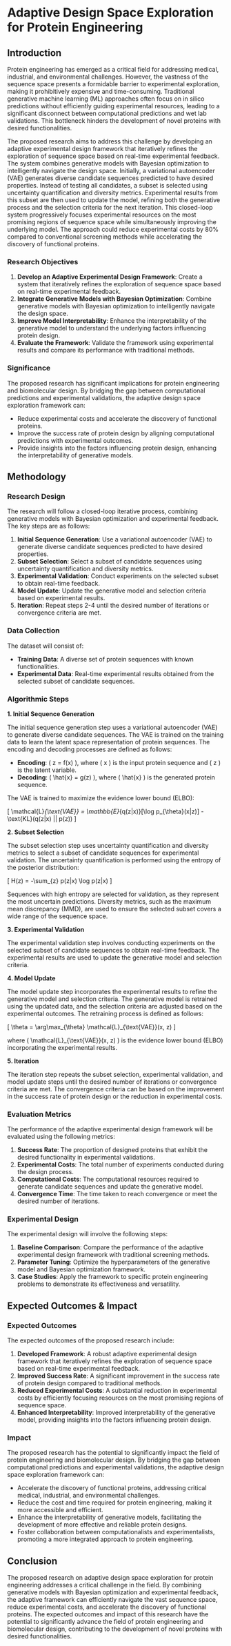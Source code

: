 # Adaptive Design Space Exploration for Protein Engineering

## Introduction

Protein engineering has emerged as a critical field for addressing medical, industrial, and environmental challenges. However, the vastness of the sequence space presents a formidable barrier to experimental exploration, making it prohibitively expensive and time-consuming. Traditional generative machine learning (ML) approaches often focus on in silico predictions without efficiently guiding experimental resources, leading to a significant disconnect between computational predictions and wet lab validations. This bottleneck hinders the development of novel proteins with desired functionalities.

The proposed research aims to address this challenge by developing an adaptive experimental design framework that iteratively refines the exploration of sequence space based on real-time experimental feedback. The system combines generative models with Bayesian optimization to intelligently navigate the design space. Initially, a variational autoencoder (VAE) generates diverse candidate sequences predicted to have desired properties. Instead of testing all candidates, a subset is selected using uncertainty quantification and diversity metrics. Experimental results from this subset are then used to update the model, refining both the generative process and the selection criteria for the next iteration. This closed-loop system progressively focuses experimental resources on the most promising regions of sequence space while simultaneously improving the underlying model. The approach could reduce experimental costs by 80% compared to conventional screening methods while accelerating the discovery of functional proteins.

### Research Objectives

1. **Develop an Adaptive Experimental Design Framework**: Create a system that iteratively refines the exploration of sequence space based on real-time experimental feedback.
2. **Integrate Generative Models with Bayesian Optimization**: Combine generative models with Bayesian optimization to intelligently navigate the design space.
3. **Improve Model Interpretability**: Enhance the interpretability of the generative model to understand the underlying factors influencing protein design.
4. **Evaluate the Framework**: Validate the framework using experimental results and compare its performance with traditional methods.

### Significance

The proposed research has significant implications for protein engineering and biomolecular design. By bridging the gap between computational predictions and experimental validations, the adaptive design space exploration framework can:
- Reduce experimental costs and accelerate the discovery of functional proteins.
- Improve the success rate of protein design by aligning computational predictions with experimental outcomes.
- Provide insights into the factors influencing protein design, enhancing the interpretability of generative models.

## Methodology

### Research Design

The research will follow a closed-loop iterative process, combining generative models with Bayesian optimization and experimental feedback. The key steps are as follows:

1. **Initial Sequence Generation**: Use a variational autoencoder (VAE) to generate diverse candidate sequences predicted to have desired properties.
2. **Subset Selection**: Select a subset of candidate sequences using uncertainty quantification and diversity metrics.
3. **Experimental Validation**: Conduct experiments on the selected subset to obtain real-time feedback.
4. **Model Update**: Update the generative model and selection criteria based on experimental results.
5. **Iteration**: Repeat steps 2-4 until the desired number of iterations or convergence criteria are met.

### Data Collection

The dataset will consist of:
- **Training Data**: A diverse set of protein sequences with known functionalities.
- **Experimental Data**: Real-time experimental results obtained from the selected subset of candidate sequences.

### Algorithmic Steps

**1. Initial Sequence Generation**

The initial sequence generation step uses a variational autoencoder (VAE) to generate diverse candidate sequences. The VAE is trained on the training data to learn the latent space representation of protein sequences. The encoding and decoding processes are defined as follows:

- **Encoding**: \( z = f(x) \), where \( x \) is the input protein sequence and \( z \) is the latent variable.
- **Decoding**: \( \hat{x} = g(z) \), where \( \hat{x} \) is the generated protein sequence.

The VAE is trained to maximize the evidence lower bound (ELBO):

\[ \mathcal{L}_{\text{VAE}} = \mathbb{E}_{q(z|x)}[\log p_{\theta}(x|z)] - \text{KL}(q(z|x) || p(z)) \]

**2. Subset Selection**

The subset selection step uses uncertainty quantification and diversity metrics to select a subset of candidate sequences for experimental validation. The uncertainty quantification is performed using the entropy of the posterior distribution:

\[ H(z) = -\sum_{z} p(z|x) \log p(z|x) \]

Sequences with high entropy are selected for validation, as they represent the most uncertain predictions. Diversity metrics, such as the maximum mean discrepancy (MMD), are used to ensure the selected subset covers a wide range of the sequence space.

**3. Experimental Validation**

The experimental validation step involves conducting experiments on the selected subset of candidate sequences to obtain real-time feedback. The experimental results are used to update the generative model and selection criteria.

**4. Model Update**

The model update step incorporates the experimental results to refine the generative model and selection criteria. The generative model is retrained using the updated data, and the selection criteria are adjusted based on the experimental outcomes. The retraining process is defined as follows:

\[ \theta = \arg\max_{\theta} \mathcal{L}_{\text{VAE}}(x, z) \]

where \( \mathcal{L}_{\text{VAE}}(x, z) \) is the evidence lower bound (ELBO) incorporating the experimental results.

**5. Iteration**

The iteration step repeats the subset selection, experimental validation, and model update steps until the desired number of iterations or convergence criteria are met. The convergence criteria can be based on the improvement in the success rate of protein design or the reduction in experimental costs.

### Evaluation Metrics

The performance of the adaptive experimental design framework will be evaluated using the following metrics:

1. **Success Rate**: The proportion of designed proteins that exhibit the desired functionality in experimental validations.
2. **Experimental Costs**: The total number of experiments conducted during the design process.
3. **Computational Costs**: The computational resources required to generate candidate sequences and update the generative model.
4. **Convergence Time**: The time taken to reach convergence or meet the desired number of iterations.

### Experimental Design

The experimental design will involve the following steps:

1. **Baseline Comparison**: Compare the performance of the adaptive experimental design framework with traditional screening methods.
2. **Parameter Tuning**: Optimize the hyperparameters of the generative model and Bayesian optimization framework.
3. **Case Studies**: Apply the framework to specific protein engineering problems to demonstrate its effectiveness and versatility.

## Expected Outcomes & Impact

### Expected Outcomes

The expected outcomes of the proposed research include:

1. **Developed Framework**: A robust adaptive experimental design framework that iteratively refines the exploration of sequence space based on real-time experimental feedback.
2. **Improved Success Rate**: A significant improvement in the success rate of protein design compared to traditional methods.
3. **Reduced Experimental Costs**: A substantial reduction in experimental costs by efficiently focusing resources on the most promising regions of sequence space.
4. **Enhanced Interpretability**: Improved interpretability of the generative model, providing insights into the factors influencing protein design.

### Impact

The proposed research has the potential to significantly impact the field of protein engineering and biomolecular design. By bridging the gap between computational predictions and experimental validations, the adaptive design space exploration framework can:

- Accelerate the discovery of functional proteins, addressing critical medical, industrial, and environmental challenges.
- Reduce the cost and time required for protein engineering, making it more accessible and efficient.
- Enhance the interpretability of generative models, facilitating the development of more effective and reliable protein designs.
- Foster collaboration between computationalists and experimentalists, promoting a more integrated approach to protein engineering.

## Conclusion

The proposed research on adaptive design space exploration for protein engineering addresses a critical challenge in the field. By combining generative models with Bayesian optimization and experimental feedback, the adaptive framework can efficiently navigate the vast sequence space, reduce experimental costs, and accelerate the discovery of functional proteins. The expected outcomes and impact of this research have the potential to significantly advance the field of protein engineering and biomolecular design, contributing to the development of novel proteins with desired functionalities.